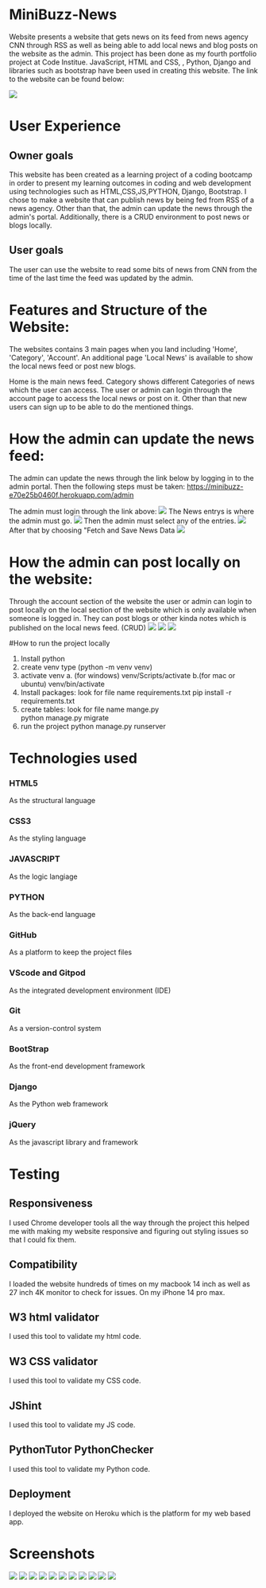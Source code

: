 # MiniBuzz-News

Website presents a website that gets news on its feed from news agency CNN through RSS as well as being able to add local news and blog posts on the website as the admin.
This project has been done as my fourth portfolio project at Code Institue. JavaScript, HTML and CSS, , Python, Django and libraries such as bootstrap have been used in creating this website. 
The link to the website can be found below:

<img src=screenshots/mockup.jpg>

# User Experience

## Owner goals
This website has been created as a learning project of a coding bootcamp in order to present my learning outcomes in coding and web development using technologies such as HTML,CSS,JS,PYTHON, Django, Bootstrap. I chose to make a website that can publish news by being fed from RSS of a news agency. Other than that, the admin can update the news through the admin's portal. Additionally, there is a CRUD environment to post news or blogs locally.

## User goals
The user can use the website to read some bits of news from CNN from the time of the last time the feed was updated by the admin.

# Features and Structure of the Website:
The websites contains 3 main pages when you land including 'Home', 'Category', 'Account'. An additional page 'Local News' is available to show the local news feed or post new blogs.

Home is the main news feed.
Category shows different Categories of news which the user can access.
The user or admin can login through the account page to access the local news or post on it. Other than that new users can sign up to be able to do the mentioned things.




# How the admin can update the news feed:
The admin can update the news through the link below by logging in to the admin portal. Then the following steps must be taken:
https://minibuzz-e70e25b0460f.herokuapp.com/admin

The admin must login through the link above:
<img src=screenshots/feed1.png>
The News entrys is where the admin must go.
<img src=screenshots/feed2.png>
Then the admin must select any of the entries.
<img src=screenshots/feed3.png>
After that by choosing "Fetch and Save News Data
<img src=screenshots/feed4.png>



# How the admin can post locally on the website:
Through the account section of the website the user or admin can login to post locally on the local section of the website which is only available when someone is logged in. They can post blogs or other kinda notes which is published on the local news feed. (CRUD)
<img src=screenshots/local1.png>
<img src=screenshots/local2.png>
<img src=screenshots/local3.png>

#How to run the project locally

1. Install python
2. create venv 
type (python -m venv venv)
3. activate venv
    a. (for windows) venv/Scripts/activate
    b.(for mac or ubuntu) venv/bin/activate
4. Install packages:  look for file name requirements.txt
   pip install -r requirements.txt
5. create tables:  look for file name mange.py  
    python manage.py migrate
6. run the project
    python manage.py runserver

# Technologies used

### HTML5
As the structural language
### CSS3
As the styling language
### JAVASCRIPT
As the logic langiage
### PYTHON
As the back-end language
### GitHub
As a platform to keep the project files
### VScode and Gitpod
As the integrated development environment (IDE)
### Git
As a version-control system
### BootStrap
As the front-end development framework
### Django
As the Python web framework
### jQuery
As the javascript library and framework
# Testing

## Responsiveness
I used Chrome developer tools all the way through the project this helped me with making my website responsive and figuring out styling issues so that I could fix them.

## Compatibility
I loaded the website hundreds of times on my macbook 14 inch as well as 27 inch 4K monitor to check for issues. On my iPhone 14 pro max.

## W3 html validator
I used this tool to validate my html code.


## W3 CSS validator
I used this tool to validate my CSS code.

## JShint
I used this tool to validate my JS code.

## PythonTutor PythonChecker
I used this tool to validate my Python code.

## Deployment
I deployed the website on Heroku which is the platform for my web based app.

# Screenshots

<img src=screenshots/sc1.jpeg>
<img src=screenshots/sc2.jpeg>
<img src=screenshots/sc3.jpeg>
<img src=screenshots/sc4.jpeg>
<img src=screenshots/sc5.jpeg>
<img src=screenshots/sc6.jpeg>
<img src=screenshots/sc7.jpeg>
<img src=screenshots/sc8.jpeg>
<img src=screenshots/sc9.jpeg>
<img src=screenshots/sc10.jpeg>
<img src=screenshots/sc11.jpeg>
